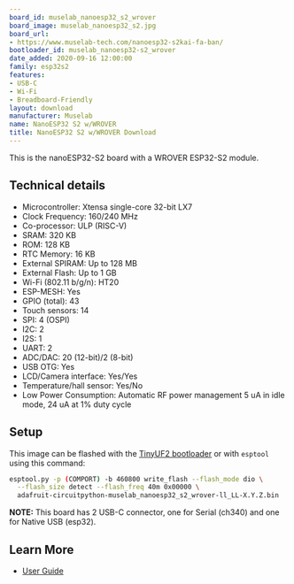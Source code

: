 ```yaml
---
board_id: muselab_nanoesp32_s2_wrover
board_image: muselab_nanoesp32_s2.jpg
board_url:
- https://www.muselab-tech.com/nanoesp32-s2kai-fa-ban/
bootloader_id: muselab_nanoesp32-s2_wrover
date_added: 2020-09-16 12:00:00
family: esp32s2
features:
- USB-C
- Wi-Fi
- Breadboard-Friendly
layout: download
manufacturer: Muselab
name: NanoESP32 S2 w/WROVER
title: NanoESP32 S2 w/WROVER Download
---
```


This is the nanoESP32-S2 board with a WROVER ESP32-S2 module.

## Technical details

* Microcontroller: Xtensa single-core 32-bit LX7
* Clock Frequency: 160/240 MHz
* Co-processor: ULP (RISC-V)
* SRAM: 320 KB
* ROM: 128 KB
* RTC Memory: 16 KB
* External SPIRAM: Up to 128 MB
* External Flash: Up to 1 GB
* Wi-Fi (802.11 b/g/n): HT20
* ESP-MESH: Yes
* GPIO (total): 43
* Touch sensors: 14
* SPI: 4 (OSPI)
* I2C: 2
* I2S: 1
* UART: 2
* ADC/DAC: 20 (12-bit)/2 (8-bit)
* USB OTG: Yes
* LCD/Camera interface: Yes/Yes
* Temperature/hall sensor: Yes/No
* Low Power Consumption: Automatic RF power management 5 uA in idle mode, 24 uA at 1% duty cycle

## Setup

This image can be flashed with the [TinyUF2 bootloader](https://github.com/adafruit/tinyuf2/releases) or with `esptool` using this command:

```sh
esptool.py -p (COMPORT) -b 460800 write_flash --flash_mode dio \
  --flash_size detect --flash_freq 40m 0x00000 \
  adafruit-circuitpython-muselab_nanoesp32_s2_wrover-ll_LL-X.Y.Z.bin
```

**NOTE:** This board has 2 USB-C connector, one for Serial (ch340) and one for Native USB (esp32).

## Learn More

* [User Guide](https://github.com/wuxx/nanoESP32-S2)
